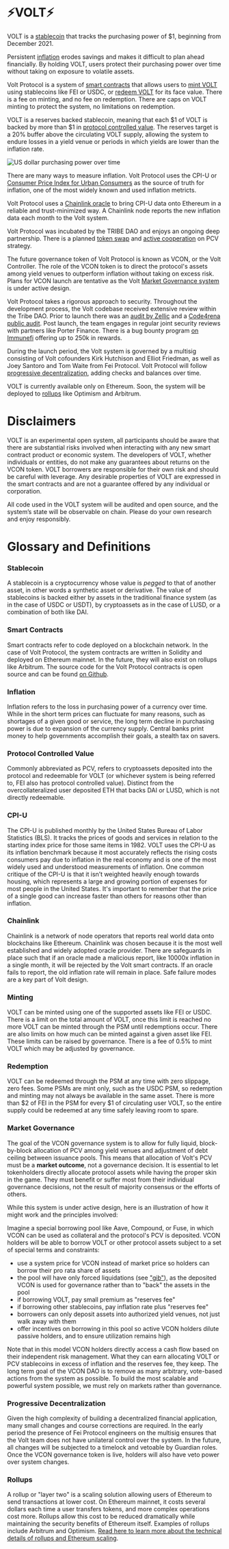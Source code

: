 # ⚡VOLT⚡

VOLT is a [stablecoin](#stablecoin) that tracks the purchasing power of $1, beginning from December 2021.

Persistent [inflation](#inflation) erodes savings and makes it difficult to plan ahead financially. By holding VOLT, users protect their purchasing power over time without taking on exposure to volatile assets.

Volt Protocol is a system of [smart contracts](#smart-contracts) that allows users to [mint VOLT](#minting) using stablecoins like FEI or USDC, or [redeem VOLT](#redemption) for its face value. There is a fee on minting, and no fee on redemption. There are caps on VOLT minting to protect the system, no limitations on redemption.

VOLT is a reserves backed stablecoin, meaning that each $1 of VOLT is backed by more than $1 in [protocol controlled value](#protocol-controlled-value). The reserves target is a 20% buffer above the circulating VOLT supply, allowing the system to endure losses in a yield venue or periods in which yields are lower than the inflation rate.

![US dollar purchasing power over time](dollar.jpg)

There are many ways to measure inflation. Volt Protocol uses the CPI-U or [Consumer Price Index for Urban Consumers](#cpi-u) as the source of truth for inflation, one of the most widely known and used inflation metricts.

Volt Protocol uses a [Chainlink oracle](#chainlink) to bring CPI-U data onto Ethereum in a reliable and trust-minimized way. A Chainlink node reports the new inflation data each month to the Volt system.

Volt Protocol was incubated by the TRIBE DAO and enjoys an ongoing deep partnership. There is a planned [token swap](https://snapshot.org/#/fei.eth/proposal/0x33c689b49e000f7380fc16b7c366d37f9088db5427d544e073f245e4b48bb243) and [active cooperation](https://snapshot.org/#/fei.eth/proposal/0x05054792882cf1f7fe9972bc9125df9f0359a277ad15f7f0c8ce585c553b0535) on PCV strategy.

The future governance token of Volt Protocol is known as VCON, or the Volt Controller. The role of the VCON token is to direct the protocol's assets among yield venues to outperform inflation without taking on excess risk. Plans for VCON launch are tentative as the Volt [Market Governance system](#market-governance) is under active design.

Volt Protocol takes a rigorous approach to security. Throughout the development process, the Volt codebase received extensive review within the Tribe DAO. Prior to launch there was an [audit by Zellic](https://github.com/volt-protocol/volt-protocol-core/blob/develop/audits/Volt%20Protocol%20-%20Zellic%20Audit%20Report.pdf) and a [Code4rena public audit](https://code4rena.com/contests/2022-03-volt-protocol-contest). Post launch, the team engages in regular joint security reviews with partners like Porter Finance. There is a bug bounty program [on Immunefi](https://immunefi.com/bounty/voltprotocol/) offering up to 250k in rewards.

During the launch period, the Volt system is governed by a multisig consisting of Volt cofounders Kirk Hutchison and Elliot Friedman, as well as Joey Santoro and Tom Waite from Fei Protocol. Volt Protocol will follow [progressive decentralization](#progressive-decentralization), adding checks and balances over time.

VOLT is currently available only on Ethereum. Soon, the system will be deployed to [rollups](#rollups) like Optimism and Arbitrum.

# Disclaimers
VOLT is an experimental open system, all participants should be aware that there are substantial risks involved when interacting with any new smart contract product or economic system. The developers of VOLT, whether individuals or entities, do not make any guarantees about returns on the VCON token. VOLT borrowers are responsible for their own risk and should be careful with leverage. Any desirable properties of VOLT are expressed in the smart contracts and are not a guarantee offered by any individual or corporation.

All code used in the VOLT system will be audited and open source, and the system’s state will be observable on chain. Please do your own research and enjoy responsibly.

# Glossary and Definitions
### Stablecoin
A stablecoin is a cryptocurrency whose value is *pegged* to that of another asset, in other words a synthetic asset or derivative. The value of stablecoins is backed either by assets in the traditional finance system (as in the case of USDC or USDT), by cryptoassets as in the case of LUSD, or a combination of both like DAI.

### Smart Contracts
Smart contracts refer to code deployed on a blockchain network. In the case of Volt Protocol, the system contracts are written in Solidity and deployed on Ethereum mainnet. In the future, they will also exist on rollups like Arbitrum. The source code for the Volt Protocol contracts is open source and can be found [on Github](https://github.com/volt-protocol/volt-protocol-core).

### Inflation
Inflation refers to the loss in purchasing power of a currency over time. While in the short term prices can fluctuate for many reasons, such as shortages of a given good or service, the long term decline in purchasing power is due to expansion of the currency supply. Central banks print money to help governments accomplish their goals, a stealth tax on savers.

### Protocol Controlled Value
Commonly abbreviated as PCV, refers to cryptoassets deposited into the protocol and redeemable for VOLT (or whichever system is being referred to, FEI also has protocol controlled value). Distinct from the overcollateralized user deposited ETH that backs DAI or LUSD, which is not directly redeemable.

### CPI-U
The CPI-U is published monthly by the United States Bureau of Labor Statistics (BLS). It tracks the prices of goods and services in relation to the starting index price for those same items in 1982. VOLT uses the CPI-U as its inflation benchmark because it most accurately reflects the rising costs consumers pay due to inflation in the real economy and is one of the most widely used and understood measurements of inflation. One common critique of the CPI-U is that it isn’t weighted heavily enough towards housing, which represents a large and growing portion of expenses for most people in the United States. It's important to remember that the price of a single good can increase faster than others for reasons other than inflation.

### Chainlink
Chainlink is a network of node operators that reports real world data onto blockchains like Ethereum. Chainlink was chosen because it is the most well established and widely adopted oracle provider. There are safeguards in place such that if an oracle made a malicious report, like 10000x inflation in a single month, it will be rejected by the Volt smart contracts. If an oracle fails to report, the old inflation rate will remain in place. Safe failure modes are a key part of Volt design.

### Minting
VOLT can be minted using one of the supported assets like FEI or USDC. There is a limit on the total amount of VOLT, once this limit is reached no more VOLT can be minted through the PSM until redemptions occur. There are also limits on how much can be minted against a given asset like FEI. These limits can be raised by governance. There is a fee of 0.5% to mint VOLT which may be adjusted by governance.

### Redemption
VOLT can be redeemed through the PSM at any time with zero slippage, zero fees. Some PSMs are mint only, such as the USDC PSM, so redemption and minting may not always be available in the same asset. There is more than $2 of FEI in the PSM for every $1 of circulating user VOLT, so the entire supply could be redeemed at any time safely leaving room to spare.

### Market Governance
The goal of the VCON governance system is to allow for fully liquid, block-by-block allocation of PCV among yield venues and adjustment of debt ceiling between issuance pools. This means that allocation of Volt's PCV must be a **market outcome**, not a governance decision. It is essential to let tokenholders directly allocate protocol assets while having the proper skin in the game. They must benefit or suffer most from their individual governance decisions, not the result of majority consensus or the efforts of others.

While this system is under active design, here is an illustration of how it might work and the principles involved:

Imagine a special borrowing pool like Aave, Compound, or Fuse, in which VCON can be used as collateral and the protocol's PCV is deposited. VCON holders will be able to borrow VOLT or other protocol assets subject to a set of special terms and constraints:

* use a system price for VCON instead of market price so holders can borrow their pro rata share of assets
* the pool will have only forced liquidations (see ["gib"](https://github.com/fei-protocol/tribe-turbo)), as the deposited VCON is used for governance rather than to "back" the assets in the pool
* if borrowing VOLT, pay small premium as "reserves fee"
* if borrowing other stablecoins, pay inflation rate plus "reserves fee"
* borrowers can only deposit assets into authorized yield venues, not just walk away with them
* offer incentives on borrowing in this pool so active VCON holders dilute passive holders, and to ensure utilization remains high

Note that in this model VCON holders directly access a cash flow based on their independent risk management. What they can earn allocating VOLT or PCV stablecoins in excess of inflation and the reserves fee, they keep. The long term goal of the VCON DAO is to remove as many arbitrary, vote-based actions from the system as possible. To build the most scalable and powerful system possible, we must rely on markets rather than governance.

### Progressive Decentralization
Given the high complexity of building a decentralized financial application, many small changes and course corrections are required. In the early period the presence of Fei Protocol engineers on the multisig ensures that the Volt team does not have unilateral control over the system. In the future, all changes will be subjected to a timelock and vetoable by Guardian roles. Once the VCON governance token is live, holders will also have veto power over system changes.

### Rollups
A rollup or "layer two" is a scaling solution allowing users of Ethereum to send transactions at lower cost. On Ethereum mainnet, it costs several dollars each time a user transfers tokens, and more complex operations cost more. Rollups allow this cost to be reduced dramatically while maintaining the security benefits of Ethereum itself. Examples of rollups include Arbitrum and Optimism. [Read here to learn more about the technical details of rollups and Ethereum scaling](https://ethereum.org/en/developers/docs/scaling/).
